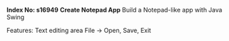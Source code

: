 **Index No: s16949**
**Create Notepad App**
Build a Notepad-like app with Java Swing

Features:
Text editing area
File → Open, Save, Exit


